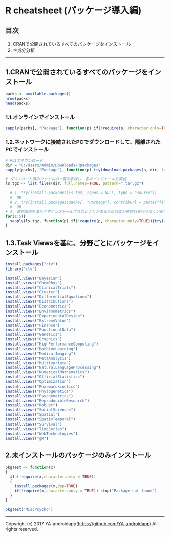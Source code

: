 # R cheatsheet (パッケージ導入編)

## 目次

1. CRANで公開されているすべてのパッケージをインストール
2. 主成分分析

---

## 1.CRANで公開されているすべてのパッケージをインストール

```r
packs <- available.packages()
nrow(packs)
head(packs)
```

### 1.1.オンラインでインストール

```r
sapply(packs[, "Package"], function(p) if(!require(p, character.only=TRUE)){try(install.packages(p))})
```

### 1.2.ネットワークに接続されたPCでダウンロードして、隔離されたPCでインストール

```r
# PC1でダウンロード
dir = "C:/Users/Admin/Downloads/Rpackages"
sapply(packs[, "Package"], function(p) try(download.packages(p, dir, type="source")))

# ダウンロード済みファイルの一覧を取得し、各々インストールを実施
ls.tgz <- list.files(dir, full.names=TRUE, pattern=".tar.gz")

  # 1. try(install.packages(ls.tgz, repos = NULL, type = "source"))
  #  OR
  # 2. try(install.packages(packs[, "Package"], contriburl = paste("file:", dir, sep=""), dependencies = TRUE, type = "source"))
  #  OR
# 3. 依存関係を満たさずインストールされないことがあるため何度か再試行を行うほうが良い
for(1:5){
  sapply(ls.tgz, function(p) if(!require(p, character.only=TRUE)){try(install.packages(p, repos = NULL, type = "source"))})
}
```

## 1.3.Task Viewsを基に、分野ごとにパッケージをインストール

```r
install.packages("ctv")
library("ctv")

install.views("Bayesian")
install.views("ChemPhys")
install.views("ClinicalTrials")
install.views("Cluster")
install.views("DifferentialEquations")
install.views("Distributions")
install.views("Econometrics")
install.views("Environmetrics")
install.views("ExperimentalDesign")
install.views("ExtremeValue")
install.views("Finance")
install.views("FunctionalData")
install.views("Genetics")
install.views("Graphics")
install.views("HighPerformanceComputing")
install.views("MachineLearning")
install.views("MedicalImaging")
install.views("MetaAnalysis")
install.views("Multivariate")
install.views("NaturalLanguageProcessing")
install.views("NumericalMathematics")
install.views("OfficialStatistics")
install.views("Optimization")
install.views("Pharmacokinetics")
install.views("Phylogenetics")
install.views("Psychometrics")
install.views("ReproducibleResearch")
install.views("Robust")
install.views("SocialSciences")
install.views("Spatial")
install.views("SpatioTemporal")
install.views("Survival")
install.views("TimeSeries")
install.views("WebTechnologies")
install.views("gR")
```

## 2.未インストールのパッケージのみインストール

```r
pkgTest <- function(x)
{
  if (!require(x,character.only = TRUE))
  {
    install.packages(x,dep=TRUE)
    if(!require(x,character.only = TRUE)) stop("Package not found")
  }
}

pkgTest("MiscPsycho")
```

---

Copyright (c) 2017 YA-androidapp(https://github.com/YA-androidapp) All rights reserved.
